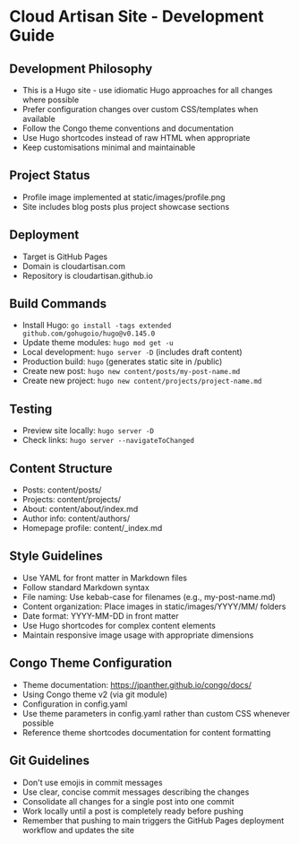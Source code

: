# Cloud Artisan Site - Development Guide

## Development Philosophy
- This is a Hugo site - use idiomatic Hugo approaches for all changes where possible
- Prefer configuration changes over custom CSS/templates when available
- Follow the Congo theme conventions and documentation
- Use Hugo shortcodes instead of raw HTML when appropriate
- Keep customisations minimal and maintainable

## Project Status
- Profile image implemented at static/images/profile.png
- Site includes blog posts plus project showcase sections

## Deployment
- Target is GitHub Pages
- Domain is cloudartisan.com
- Repository is cloudartisan.github.io

## Build Commands
- Install Hugo: `go install -tags extended github.com/gohugoio/hugo@v0.145.0`
- Update theme modules: `hugo mod get -u`
- Local development: `hugo server -D` (includes draft content)
- Production build: `hugo` (generates static site in /public)
- Create new post: `hugo new content/posts/my-post-name.md`
- Create new project: `hugo new content/projects/project-name.md`

## Testing
- Preview site locally: `hugo server -D`
- Check links: `hugo server --navigateToChanged`

## Content Structure
- Posts: content/posts/
- Projects: content/projects/
- About: content/about/index.md
- Author info: content/authors/
- Homepage profile: content/_index.md

## Style Guidelines
- Use YAML for front matter in Markdown files
- Follow standard Markdown syntax
- File naming: Use kebab-case for filenames (e.g., my-post-name.md)
- Content organization: Place images in static/images/YYYY/MM/ folders
- Date format: YYYY-MM-DD in front matter
- Use Hugo shortcodes for complex content elements
- Maintain responsive image usage with appropriate dimensions

## Congo Theme Configuration
- Theme documentation: https://jpanther.github.io/congo/docs/
- Using Congo theme v2 (via git module)
- Configuration in config.yaml
- Use theme parameters in config.yaml rather than custom CSS whenever possible
- Reference theme shortcodes documentation for content formatting

## Git Guidelines
- Don't use emojis in commit messages
- Use clear, concise commit messages describing the changes
- Consolidate all changes for a single post into one commit
- Work locally until a post is completely ready before pushing
- Remember that pushing to main triggers the GitHub Pages deployment workflow
  and updates the site
